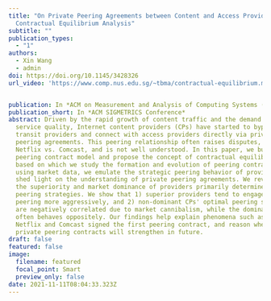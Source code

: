 ```yaml
---
title: "On Private Peering Agreements between Content and Access Providers: A
  Contractual Equilibrium Analysis"
subtitle: ""
publication_types:
  - "1"
authors:
  - Xin Wang
  - admin
doi: https://doi.org/10.1145/3428326
url_video: 'https://www.comp.nus.edu.sg/~tbma/contractual-equilibrium.mp4'


publication: In *ACM on Measurement and Analysis of Computing Systems (SIGMETRICS) 2021*
publication_short: In *ACM SIGMETRICS Conference*
abstract: Driven by the rapid growth of content traffic and the demand for
  service quality, Internet content providers (CPs) have started to bypass
  transit providers and connect with access providers directly via private
  peering agreements. This peering relationship often raises disputes, e.g.,
  Netflix vs. Comcast, and is not well understood. In this paper, we build a
  peering contract model and propose the concept of contractual equilibrium,
  based on which we study the formation and evolution of peering contracts. By
  using market data, we emulate the strategic peering behavior of providers and
  shed light on the understanding of private peering agreements. We reveal that
  the superiority and market dominance of providers primarily determine their
  peering strategies. We show that 1) superior providers tend to engage in
  peering more aggressively, and 2) non-dominant CPs' optimal peering strategies
  are negatively correlated due to market cannibalism, while the dominant CP
  often behaves oppositely. Our findings help explain phenomena such as why
  Netflix and Comcast signed the first peering contract, and reason whether
  private peering contracts will strengthen in future.
draft: false
featured: false
image:
  filename: featured
  focal_point: Smart
  preview_only: false
date: 2021-11-11T08:04:33.323Z
---
```

